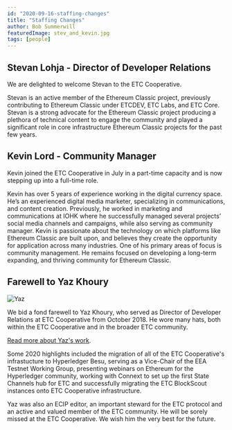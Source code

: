 ```yaml
---
id: "2020-09-16-staffing-changes"
title: "Staffing Changes"
author: Bob Summerwill 
featuredImage: stev_and_kevin.jpg
tags: [people]
---
```


## Stevan Lohja - Director of Developer Relations

We are delighted to welcome Stevan to the ETC Cooperative.

Stevan is an active member of the Ethereum Classic project, previously
contributing to Ethereum Classic under ETCDEV, ETC Labs, and ETC Core.
Stevan is a strong advocate for the Ethereum Classic project producing
a plethora of technical content to engage the community and played a
significant role in core infrastructure Ethereum Classic projects for
the past few years.

## Kevin Lord - Community Manager

Kevin joined the ETC Cooperative in July in a part-time capacity and is
now stepping up into a full-time role.

Kevin has over 5 years of experience working in the digital currency
space. He’s an experienced digital media marketer, specializing in
communications, and content creation. Previously, he worked in marketing
and communications at IOHK where he successfully managed several projects’
social media channels and campaigns, while also serving as community
manager.  Kevin is passionate about the technology on which platforms
like Ethereum Classic are built upon, and believes they create the
opportunity for application across many industries. One of his primary
areas of focus is community management. He remains focused on developing
a long-term expanding, and thriving community for Ethereum Classic.

## Farewell to Yaz Khoury

![Yaz](/yaz_headshot_bw.jpg)

We bid a fond farewell to Yaz Khoury, who served as Director of Developer
Relations at ETC Cooperative from October 2018.  He wore many hats, both within the ETC Cooperative and
in the broader ETC community.

[Read
more about Yaz's work](/posts/2019-10-17-yaz-contract-extension/).

Some 2020 highlights included the migration of all of
the ETC Cooperative's infrastucture to Hyperledger
Besu, serving as a Vice-Chair of the EEA Testnet Working Group, presenting webinars on Ethereum for
the Hyperledger community, working with Connext to
set up the first State Channels hub for ETC and successfully migrating the ETC BlockScout
instances onto ETC Cooperative infrastructure.

Yaz was also an ECIP editor, an important steward
for the ETC protocol and an active and valued member
of the ETC community.  He will be sorely missed
at the ETC Cooperative.  We wish him the very best
for the future.
